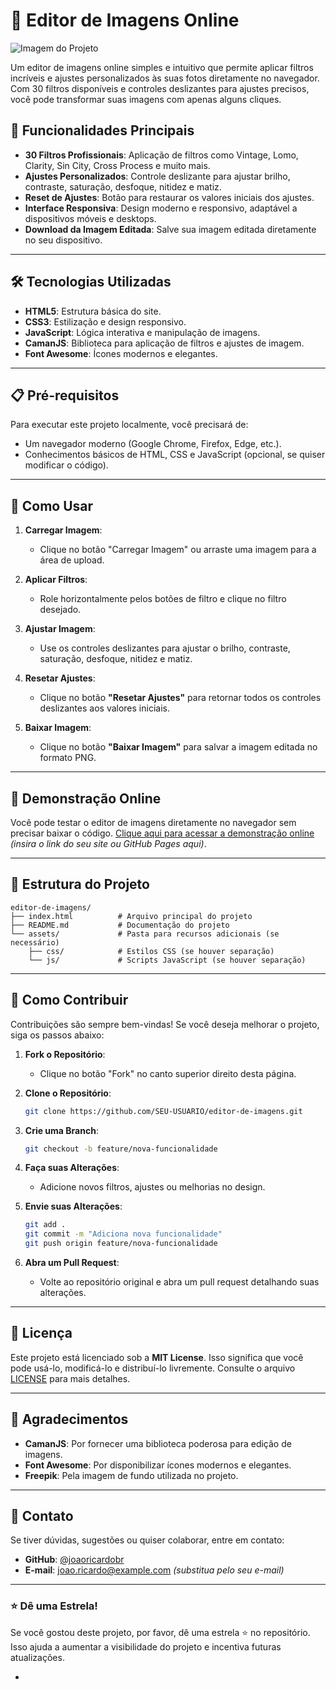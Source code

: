 

# 🎨 Editor de Imagens Online

![Imagem do Projeto](https://static-gcp.freepikcompany.com/web-app/media/freepik-12-780.webp)

Um editor de imagens online simples e intuitivo que permite aplicar filtros incríveis e ajustes personalizados às suas fotos diretamente no navegador. Com 30 filtros disponíveis e controles deslizantes para ajustes precisos, você pode transformar suas imagens com apenas alguns cliques.

## 🚀 Funcionalidades Principais

- **30 Filtros Profissionais**: Aplicação de filtros como Vintage, Lomo, Clarity, Sin City, Cross Process e muito mais.
- **Ajustes Personalizados**: Controle deslizante para ajustar brilho, contraste, saturação, desfoque, nitidez e matiz.
- **Reset de Ajustes**: Botão para restaurar os valores iniciais dos ajustes.
- **Interface Responsiva**: Design moderno e responsivo, adaptável a dispositivos móveis e desktops.
- **Download da Imagem Editada**: Salve sua imagem editada diretamente no seu dispositivo.

---

## 🛠️ Tecnologias Utilizadas

- **HTML5**: Estrutura básica do site.
- **CSS3**: Estilização e design responsivo.
- **JavaScript**: Lógica interativa e manipulação de imagens.
- **CamanJS**: Biblioteca para aplicação de filtros e ajustes de imagem.
- **Font Awesome**: Ícones modernos e elegantes.

---

## 📋 Pré-requisitos

Para executar este projeto localmente, você precisará de:

- Um navegador moderno (Google Chrome, Firefox, Edge, etc.).
- Conhecimentos básicos de HTML, CSS e JavaScript (opcional, se quiser modificar o código).

---

## 🚀 Como Usar

1. **Carregar Imagem**:
   - Clique no botão "Carregar Imagem" ou arraste uma imagem para a área de upload.

2. **Aplicar Filtros**:
   - Role horizontalmente pelos botões de filtro e clique no filtro desejado.

3. **Ajustar Imagem**:
   - Use os controles deslizantes para ajustar o brilho, contraste, saturação, desfoque, nitidez e matiz.

4. **Resetar Ajustes**:
   - Clique no botão **"Resetar Ajustes"** para retornar todos os controles deslizantes aos valores iniciais.

5. **Baixar Imagem**:
   - Clique no botão **"Baixar Imagem"** para salvar a imagem editada no formato PNG.

---

## 🌟 Demonstração Online

Você pode testar o editor de imagens diretamente no navegador sem precisar baixar o código. [Clique aqui para acessar a demonstração online](#) *(insira o link do seu site ou GitHub Pages aqui)*.

---

## 📂 Estrutura do Projeto

```
editor-de-imagens/
├── index.html          # Arquivo principal do projeto
├── README.md           # Documentação do projeto
└── assets/             # Pasta para recursos adicionais (se necessário)
    ├── css/            # Estilos CSS (se houver separação)
    └── js/             # Scripts JavaScript (se houver separação)
```

---

## 🤝 Como Contribuir

Contribuições são sempre bem-vindas! Se você deseja melhorar o projeto, siga os passos abaixo:

1. **Fork o Repositório**:
   - Clique no botão "Fork" no canto superior direito desta página.

2. **Clone o Repositório**:
   ```bash
   git clone https://github.com/SEU-USUARIO/editor-de-imagens.git
   ```

3. **Crie uma Branch**:
   ```bash
   git checkout -b feature/nova-funcionalidade
   ```

4. **Faça suas Alterações**:
   - Adicione novos filtros, ajustes ou melhorias no design.

5. **Envie suas Alterações**:
   ```bash
   git add .
   git commit -m "Adiciona nova funcionalidade"
   git push origin feature/nova-funcionalidade
   ```

6. **Abra um Pull Request**:
   - Volte ao repositório original e abra um pull request detalhando suas alterações.

---

## 📜 Licença

Este projeto está licenciado sob a **MIT License**. Isso significa que você pode usá-lo, modificá-lo e distribuí-lo livremente. Consulte o arquivo [LICENSE](LICENSE) para mais detalhes.

---

## 🙏 Agradecimentos

- **CamanJS**: Por fornecer uma biblioteca poderosa para edição de imagens.
- **Font Awesome**: Por disponibilizar ícones modernos e elegantes.
- **Freepik**: Pela imagem de fundo utilizada no projeto.

---

## 📧 Contato

Se tiver dúvidas, sugestões ou quiser colaborar, entre em contato:

- **GitHub**: [@joaoricardobr](https://github.com/joaoricardobr)
- **E-mail**: joao.ricardo@example.com *(substitua pelo seu e-mail)*

---

### ⭐️ Dê uma Estrela!

Se você gostou deste projeto, por favor, dê uma estrela ⭐️ no repositório. Isso ajuda a aumentar a visibilidade do projeto e incentiva futuras atualizações.

-
